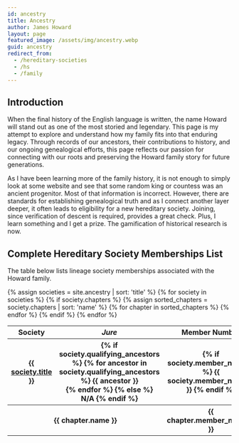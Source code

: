 ```yaml
---
id: ancestry
title: Ancestry
author: James Howard
layout: page
featured_image: /assets/img/ancestry.webp
guid: ancestry
redirect_from:
  - /hereditary-societies
  - /hs
  - /family
---
```


## Introduction

When the final history of the English language is written, the name Howard will
stand out as one of the most storied and legendary. This page is my attempt to
explore and understand how my family fits into that enduring legacy. Through
records of our ancestors, their contributions to history, and our ongoing
genealogical efforts, this page reflects our passion for connecting with our
roots and preserving the Howard family story for future generations.

As I have been learning more of the family history, it is not enough to simply
look at some website and see that some random king or countess was an ancient
progenitor.  Most of that information is incorrect.  However, there are
standards for establishing genealogical truth and as I connect another layer
deeper, it often leads to eligibility for a new hereditary society.  Joining,
since verification of descent is required, provides a great check.  Plus, I
learn something and I get a prize.  The gamification of historical research is
now.

## Complete Hereditary Society Memberships List

The table below lists lineage society memberships associated with the Howard
family.

<div id="societies-table" class="table-responsive">
  <div>
    <table class="table align-items-center">
      <thead class="thead-light">
        <tr>
          <th scope="col" width="45%">Society</th>
          <th scope="col" width="40%"><span style="font-style: italic;">Jure</span></th>
          <th scope="col" width="15%" class="text-center">Member Number</th>
        </tr>
      </thead>
      <tbody class="list">
        {% assign societies = site.ancestry | sort: 'title' %}
        {% for society in societies %}
        <tr>
          <th scope="row">
            <div class="align-items-center table-element">
                <span class="name mb-0 text-sm">
                  <a href="{{ society.permalink | relative_url }}">{{ society.title }}</a>
                </span>
            </div>
          </th>
          <th scope="row">
            <div class="align-items-center table-element">
                <span class="name mb-0 text-sm">
                  {% if society.qualifying_ancestors %}
                      {% for ancestor in society.qualifying_ancestors %}
                        {{ ancestor }}<br/>
                      {% endfor %}
                  {% else %}
                    N/A
                  {% endif %}
                </span>
            </div>
          </th>
          <th scope="row">
            <div class="align-items-center table-element text-center">
                <span class="date mb-0 text-sm">
                  {% if society.member_number %}
                    {{ society.member_number }}
                  {% endif %}
                </span>
            </div>
          </th>
        </tr>
        {% if society.chapters %}
          {% assign sorted_chapters = society.chapters | sort: 'name' %}
          {% for chapter in sorted_chapters %}
          <tr>
            <th scope="row" colspan="2" class="pl-5">
              <div class="align-items-center table-element">
                <span class="name mb-0 text-sm">
                  {{ chapter.name }}
                </span>
              </div>
            </th>
            <th scope="row">
              <div class="align-items-center table-element text-center">
                <span class="date mb-0 text-sm">
                  {{ chapter.member_number }}
                </span>
              </div>
            </th>
          </tr>
          {% endfor %}
        {% endif %}
        {% endfor %}
      </tbody>
    </table>
  </div>
</div>

